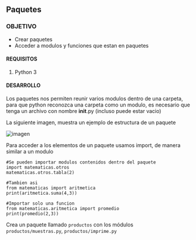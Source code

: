 ## Paquetes

### OBJETIVO

- Crear paquetes
- Acceder a modulos y funciones que estan en paquetes

#### REQUISITOS

1. Python 3

#### DESARROLLO

Los paquetes nos permiten reunir varios modulos dentro de una carpeta, para que python reconozca una carpeta como un modulo, es necesario que tenga un archivo con nombre __init__.py (incluso puede estar vacio)

La siguiente imagen, muestra un ejemplo de estructura de un paquete

![imagen](https://www.tutorialesprogramacionya.com/pythonya/imagentema/foto231.jpg)

Para acceder a los elementos de un paquete usamos import, de manera similar a un modulo

```
#Se pueden importar modulos contenidos dentro del paquete
import matematicas.otros
matematicas.otros.tabla(2)

#Tambien asi
from matematicas import aritmetica
print(aritmetica.suma(4,3))

#Importar solo una funcion
from matematicas.aritmetica import promedio
print(promedio(2,3))
```

Crea un paquete llamado `productos` con los módulos `productos/muestras.py`, `productos/imprime.py`


